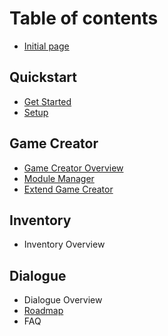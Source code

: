 # Table of contents

* [Initial page](README.md)

## Quickstart

* [Get Started](quickstart/get-started.md)
* [Setup](quickstart/setup.md)

## Game Creator

* [Game Creator Overview](game-creator/game-creator-overview.md)
* [Module Manager](game-creator/module-manager.md)
* [Extend Game Creator](game-creator/extend-game-creator.md)

## Inventory

* Inventory Overview

## Dialogue

* Dialogue Overview
* [Roadmap](roadmap.md)
* FAQ

